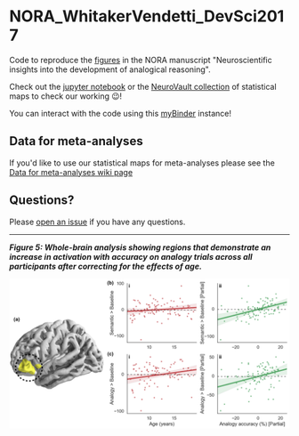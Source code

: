 # NORA_WhitakerVendetti_DevSci2017
Code to reproduce the [figures](https://github.com/KirstieJane/NORA_WhitakerVendetti_DevSci2017/blob/master/FIGURES) in the NORA manuscript "Neuroscientific insights into the development of analogical reasoning".

Check out the [jupyter notebook](https://github.com/KirstieJane/NORA_WhitakerVendetti_DevSci2017/blob/master/JUPYTER_NOTEBOOKS/VISAN_Figures.ipynb) or the [NeuroVault collection](http://neurovault.org/collections/1658/) of statistical maps to check our working :wink:! 

You can interact with the code using this [myBinder](http://mybinder.org/repo/kirstiejane/nora_whitakervendetti_devsci2017) instance! 

## Data for meta-analyses

If you'd like to use our statistical maps for meta-analyses please see the [Data for meta-analyses wiki page](https://github.com/KirstieJane/NORA_WhitakerVendetti_DevSci2017/wiki/Data-for-meta-analyses)

## Questions?

Please [open an issue](https://github.com/KirstieJane/NORA_WhitakerVendetti_DevSci2017/issues) if you have any questions.

---

***Figure 5: Whole-brain analysis showing regions that demonstrate an increase in activation with accuracy on analogy trials across all participants after correcting for the effects of age.***

![](https://raw.githubusercontent.com/KirstieJane/NORA_WhitakerVendetti_DevSci2017/master/FIGURES/Figure5_lowres.png)

